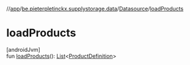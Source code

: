 //[app](../../../index.md)/[be.pieterpletinckx.supplystorage.data](../index.md)/[Datasource](index.md)/[loadProducts](load-products.md)

# loadProducts

[androidJvm]\
fun [loadProducts](load-products.md)(): [List](https://kotlinlang.org/api/latest/jvm/stdlib/kotlin.collections/-list/index.html)&lt;[ProductDefinition](../../be.pieterpletinckx.supplystorage.model/-product-definition/index.md)&gt;
